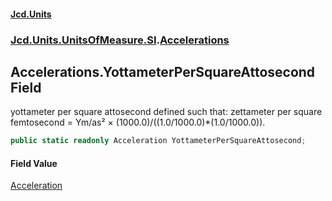 #### [Jcd.Units](index.md 'index')
### [Jcd.Units.UnitsOfMeasure.SI](Jcd.Units.UnitsOfMeasure.SI.md 'Jcd.Units.UnitsOfMeasure.SI').[Accelerations](Accelerations.md 'Jcd.Units.UnitsOfMeasure.SI.Accelerations')

## Accelerations.YottameterPerSquareAttosecond Field

yottameter per square attosecond defined such that: zettameter per square femtosecond = Ym/as² × (1000.0)/((1.0/1000.0)*(1.0/1000.0)).

```csharp
public static readonly Acceleration YottameterPerSquareAttosecond;
```

#### Field Value
[Acceleration](Acceleration.md 'Jcd.Units.UnitTypes.Acceleration')